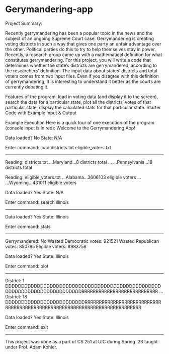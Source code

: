 # Gerymandering-app

Project Summary:

Recently gerrymandering has been a popular topic in the news and the subject of an ongoing Supreme Court case. Gerrymandering is creating voting districts in such a way that gives one party an unfair advantage over the other. Political parties do this to try to help themselves stay in power. Recently, a research group came up with a mathematical definition for what constitutes gerrymandering. For this project, you will write a code that determines whether the state’s districts are gerrymandered, according to the researchers’ definition. The input data about states’ districts and total voters comes from two input files. Even if you disagree with this definition of gerrymandering, it is interesting to understand it better as the courts are currently debating it. 

Features of the program:
load in voting data (and display it to the screen), 
search the data for a particular state, 
plot all the districts’ votes of that particular state, 
display the calculated stats for that particular state.
Starter Code with Example Input & Output

Example Execution
Here is a quick tour of one execution of the program (console input is in red):
Welcome to the Gerrymandering App!

Data loaded? No
State: N/A

Enter command: load districts.txt eligible_voters.txt

-----------------------------

Reading: districts.txt
...Maryland...8 districts total
...
...Pennsylvania...18 districts total

Reading: eligible_voters.txt
...Alabama...3606103 eligible voters
...
...Wyoming...431011 eligible voters

Data loaded? Yes
State: N/A

Enter command: search illinois

-----------------------------

Data loaded? Yes
State: Illinois

Enter command: stats

-----------------------------

Gerrymandered: No
Wasted Democratic votes: 921521
Wasted Republican votes: 850785
Eligible voters: 8983758

Data loaded? Yes
State: Illinois

Enter command: plot

-----------------------------

District: 1
DDDDDDDDDDDDDDDDDDDDDDDDDDDDDDDDDDDDDDDDDDDDDDDDDDDDDDDDDDDDDDDDDDDDDDDDDRRRRRRRRRRRRRRRRRRRRRRRRRRR
…
District: 18
DDDDDDDDDDDDDDDDDDDDDDDDDRRRRRRRRRRRRRRRRRRRRRRRRRRRRRRRRRRRRRRRRRRRRRRRRRRRRRRRRRRRRRRRRRRRRRRRRRRR

Data loaded? Yes
State: Illinois

Enter command: exit

-----------------------------

This project was done as a part of CS 251 at UIC during Spring '23 taught under Prof. Adam Kohler.
